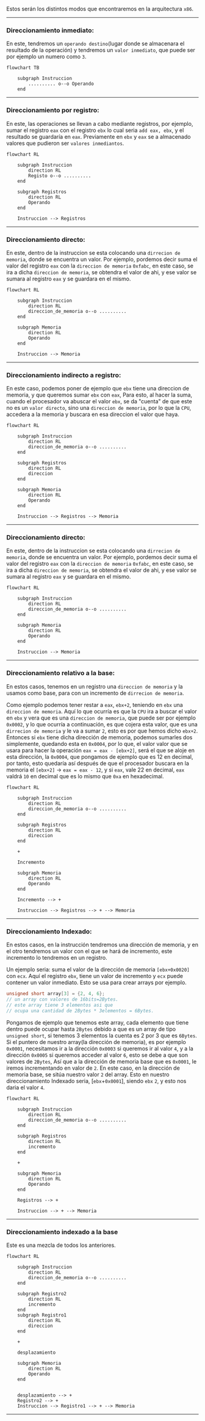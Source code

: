 
Estos serán los distintos modos que encontraremos en la arquitectura `x86`.

----
### Direccionamiento inmediato:

En este, tendremos un `operando destino`(lugar donde se almacenara el resultado de la operación) y tendremos un `valor inmediato`, que puede ser por ejemplo un numero como `3`.
```mermaid 
flowchart TB
  
    subgraph Instruccion
        .......... o--o Operando
    end
```
----
### Direccionamiento por registro:
En este, las operaciones se llevan a cabo mediante registros, por ejemplo, sumar el registro `eax` con el registro `ebx` lo cual seria `add eax, ebx`, y el resultado se guardaría en `eax`. Previamente en `ebx` y `eax` se a almacenado valores que pudieron ser `valores inmediantos`.
```mermaid 
flowchart RL
  
    subgraph Instruccion
        direction RL
        Registo o--o ..........
    end

    subgraph Registros
        direction RL
        Operando 
    end

    Instruccion --> Registros
```
----
### Direccionamiento directo:
En este, dentro de la instruccion se esta colocando una `dirrecion de memoria`, donde se encuentra un valor. Por ejemplo, pordemos decir suma el valor del registro `eax` con la `direccion de memoria` `0xfabc`, en este caso, se ira a dicha `direccion de memoria`, se obtendra el valor de ahi, y ese valor se sumara al registro `eax` y se guardara en el mismo.
```mermaid 
flowchart RL
  
    subgraph Instruccion
        direction RL
        direccion_de_memoria o--o ..........
    end

    subgraph Memoria
        direction RL
        Operando 
    end

    Instruccion --> Memoria
```
----
### Direccionamiento indirecto a registro:
En este caso, podemos poner de ejemplo que `ebx` tiene una direccion de memoria, y que queremos sumar `ebx` con `eax`, Para esto, al hacer la suma, cuando el procesador va abuscar el valor `ebx`, se da "cuenta" de que este no es un `valor directo`, sino una `direccion de memoria`, por lo que la `CPU`, accedera a la memoria y buscara en esa direccion el valor que haya.
```mermaid 
flowchart RL
  
    subgraph Instruccion
        direction RL
        direccion_de_memoria o--o ..........
    end

    subgraph Registros
        direction RL
        direccion 
    end

    subgraph Memoria
        direction RL
        Operando 
    end

    Instruccion --> Registros --> Memoria
```
----
### Direccionamiento directo:
En este, dentro de la instruccion se esta colocando una `dirrecion de memoria`, donde se encuentra un valor. Por ejemplo, pordemos decir suma el valor del registro `eax` con la `direccion de memoria` `0xfabc`, en este caso, se ira a dicha `direccion de memoria`, se obtendra el valor de ahi, y ese valor se sumara al registro `eax` y se guardara en el mismo.

```mermaid 
flowchart RL
  
    subgraph Instruccion
        direction RL
        direccion_de_memoria o--o ..........
    end

    subgraph Memoria
        direction RL
        Operando 
    end

    Instruccion --> Memoria
```
----

### Direccionamiento relativo a la base:
En estos casos, tenemos en un registro una `direccion de memoria` y la usamos como base, para con un incremento de `dirrecion de memoria`.

Como ejemplo podemos tener restar a `eax`, `ebx+2`, teniendo en `ebx` una `direccion de memoria`. Aquí lo que ocurría es que la `CPU` ira a buscar el valor en `ebx` y vera que es una `direccion de memoria`, que puede ser por ejemplo `0x0002`, y lo que ocurría a continuación, es que cojera esta valor, que es una `dirrecion de memoria` y le va a sumar `2`, esto es por que hemos dicho `ebx+2`.
Entonces si ``ebx`` tiene dicha dirección de memoria, podemos sumarles dos simplemente, quedando esta en `0x0004`, por lo que, el valor valor que se usara para hacer la operación
`eax = eax - [ebx+2]`, 
será el que se aloje en esta dirección, la `0x0004`, que pongamos de ejemplo que es 12 en decimal, por tanto, esto quedaría así después de que el procesador buscara en la memoria el `[ebx+2]` -> `eax = eax - 12`, y si ``eax``, vale 22 en decimal, `eax` valdrá `10` en decimal que es lo mismo que `0xa` en hexadecimal.

```mermaid 
flowchart RL
  
    subgraph Instruccion
        direction RL
        direccion_de_memoria o--o ..........
    end

    subgraph Registros
        direction RL
        direccion 
    end

    +

    Incremento

    subgraph Memoria
        direction RL
        Operando 
    end

    Incremento --> +

    Instruccion --> Registros --> + --> Memoria
```
----
### Direccionamiento Indexado:

En estos casos, en la instrucción tendremos una dirección de memoria, y en el otro tendremos un valor con el que se hará de incremento, este incremento lo tendremos en un registro.

Un ejemplo seria:
suma el valor de la dirección de memoria `[ebx+0x0020]` con `ecx`. Aquí el registro `ebx`, tiene un valor de incremento y `ecx` puede contener un valor inmediato. Esto se usa para crear arrays por ejemplo.
```C
unsigned short array[3] = {2, 4, 6};
// un array con valores de 16bits=2Bytes.
// este array tiene 3 elementos asi que
// ocupa una cantidad de 2Bytes * 3elementos = 6Bytes.
```
Pongamos de ejemplo que tenemos este array, cada elemento que tiene dentro puede ocupar hasta ``2Bytes`` debido a que es un array de tipo `unsigned short`, si tenemos 3 elementos la cuenta es 2 por 3 que es `6Bytes`. Si el puntero de nuestro array(la dirección de memoria), es por ejemplo `0x0001`, necesitamos ir a la dirección `0x0003` si queremos ir al valor `4`, y a la dirección `0x0005` si queremos acceder al valor `6`, esto se debe a que son valores de `2Bytes`, Así que a la dirección de memoria base que es `0x0001`, le iremos incrementando en valor de `2`. En este caso, en la dirección de memoria base, se sitúa nuestro valor `2` del array. 
Esto en nuestro direccionamiento Indexado seria, [`ebx`+`0x0001`], siendo ``ebx`` ``2``, y esto nos daria el valor `4`.
```mermaid 
flowchart RL
  
    subgraph Instruccion
        direction RL
        direccion_de_memoria o--o ..........
    end

    subgraph Registros
        direction RL
        incremento 
    end

    +

    subgraph Memoria
        direction RL
        Operando 
    end

    Registros --> +

    Instruccion --> + --> Memoria
```
----
### Direccionamiento indexado a la base
Este es una mezcla de todos los anteriores.

```mermaid 
flowchart RL
  
    subgraph Instruccion
        direction RL
        direccion_de_memoria o--o ..........
    end

    subgraph Registro2
        direction RL
        incremento 
    end
    subgraph Registro1
        direction RL
        direccion
    end

    +

    desplazamiento

    subgraph Memoria
        direction RL
        Operando 
    end


    desplazamiento --> +
    Registro2 --> +
    Instruccion --> Registro1 --> + --> Memoria
```

----
